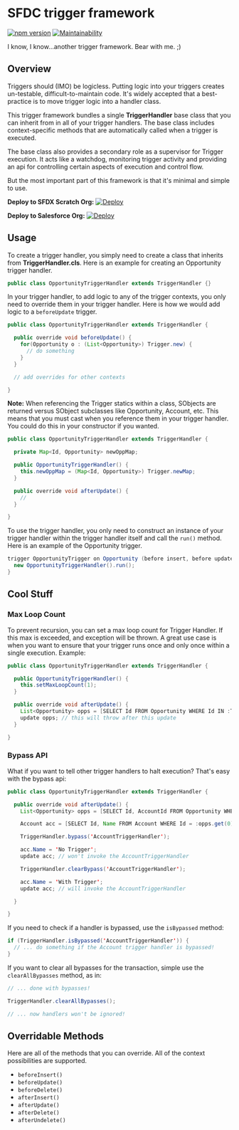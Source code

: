 # SFDC trigger framework

[![npm version](https://badge.fury.io/js/sfdc-trigger-framework.svg)](https://badge.fury.io/js/sfdc-trigger-framework)
[![Maintainability](https://api.codeclimate.com/v1/badges/eeeae5a492e34feace99/maintainability)](https://codeclimate.com/github/kevinohara80/sfdc-trigger-framework/maintainability)

I know, I know...another trigger framework. Bear with me. ;)

## Overview

Triggers should (IMO) be logicless. Putting logic into your triggers creates un-testable, difficult-to-maintain code. It's widely accepted that a best-practice is to move trigger logic into a handler class.

This trigger framework bundles a single **TriggerHandler** base class that you can inherit from in all of your trigger handlers. The base class includes context-specific methods that are automatically called when a trigger is executed.

The base class also provides a secondary role as a supervisor for Trigger execution. It acts like a watchdog, monitoring trigger activity and providing an api for controlling certain aspects of execution and control flow.

But the most important part of this framework is that it's minimal and simple to use.

**Deploy to SFDX Scratch Org:**
[![Deploy](https://deploy-to-sfdx.com/dist/assets/images/DeployToSFDX.svg)](https://deploy-to-sfdx.com)

**Deploy to Salesforce Org:**
[![Deploy](https://raw.githubusercontent.com/afawcett/githubsfdeploy/master/deploy.png)](https://githubsfdeploy.herokuapp.com/?owner=kevinohara80&repo=sfdc-trigger-framework&ref=master)

## Usage

To create a trigger handler, you simply need to create a class that inherits from **TriggerHandler.cls**. Here is an example for creating an Opportunity trigger handler.

```java
public class OpportunityTriggerHandler extends TriggerHandler {}
```

In your trigger handler, to add logic to any of the trigger contexts, you only need to override them in your trigger handler. Here is how we would add logic to a `beforeUpdate` trigger.

```java
public class OpportunityTriggerHandler extends TriggerHandler {

  public override void beforeUpdate() {
    for(Opportunity o : (List<Opportunity>) Trigger.new) {
      // do something
    }
  }

  // add overrides for other contexts

}
```

**Note:** When referencing the Trigger statics within a class, SObjects are returned versus SObject subclasses like Opportunity, Account, etc. This means that you must cast when you reference them in your trigger handler. You could do this in your constructor if you wanted.

```java
public class OpportunityTriggerHandler extends TriggerHandler {

  private Map<Id, Opportunity> newOppMap;

  public OpportunityTriggerHandler() {
    this.newOppMap = (Map<Id, Opportunity>) Trigger.newMap;
  }

  public override void afterUpdate() {
    //
  }

}
```

To use the trigger handler, you only need to construct an instance of your trigger handler within the trigger handler itself and call the `run()` method. Here is an example of the Opportunity trigger.

```java
trigger OpportunityTrigger on Opportunity (before insert, before update) {
  new OpportunityTriggerHandler().run();
}
```

## Cool Stuff

### Max Loop Count

To prevent recursion, you can set a max loop count for Trigger Handler. If this max is exceeded, and exception will be thrown. A great use case is when you want to ensure that your trigger runs once and only once within a single execution. Example:

```java
public class OpportunityTriggerHandler extends TriggerHandler {

  public OpportunityTriggerHandler() {
    this.setMaxLoopCount(1);
  }

  public override void afterUpdate() {
    List<Opportunity> opps = [SELECT Id FROM Opportunity WHERE Id IN :Trigger.newMap.keySet()];
    update opps; // this will throw after this update
  }

}
```

### Bypass API

What if you want to tell other trigger handlers to halt execution? That's easy with the bypass api:

```java
public class OpportunityTriggerHandler extends TriggerHandler {

  public override void afterUpdate() {
    List<Opportunity> opps = [SELECT Id, AccountId FROM Opportunity WHERE Id IN :Trigger.newMap.keySet()];

    Account acc = [SELECT Id, Name FROM Account WHERE Id = :opps.get(0).AccountId];

    TriggerHandler.bypass('AccountTriggerHandler');

    acc.Name = 'No Trigger';
    update acc; // won't invoke the AccountTriggerHandler

    TriggerHandler.clearBypass('AccountTriggerHandler');

    acc.Name = 'With Trigger';
    update acc; // will invoke the AccountTriggerHandler

  }

}
```

If you need to check if a handler is bypassed, use the `isBypassed` method:

```java
if (TriggerHandler.isBypassed('AccountTriggerHandler')) {
  // ... do something if the Account trigger handler is bypassed!
}
```

If you want to clear all bypasses for the transaction, simple use the `clearAllBypasses` method, as in:

```java
// ... done with bypasses!

TriggerHandler.clearAllBypasses();

// ... now handlers won't be ignored!
```

## Overridable Methods

Here are all of the methods that you can override. All of the context possibilities are supported.

- `beforeInsert()`
- `beforeUpdate()`
- `beforeDelete()`
- `afterInsert()`
- `afterUpdate()`
- `afterDelete()`
- `afterUndelete()`
